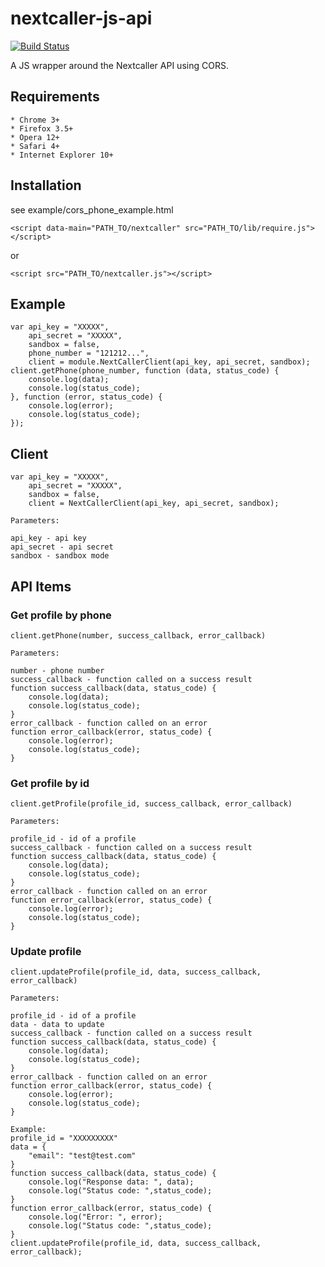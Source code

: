 nextcaller-js-api
=====================

[![Build Status](https://travis-ci.org/Nextcaller/nextcaller-js-api.svg?branch=master)](https://travis-ci.org/Nextcaller/nextcaller-js-api)

A JS wrapper around the Nextcaller API using CORS.

Requirements
------------

    * Chrome 3+
    * Firefox 3.5+
    * Opera 12+
    * Safari 4+
    * Internet Explorer 10+

Installation
------------

see example/cors\_phone\_example.html

    
    <script data-main="PATH_TO/nextcaller" src="PATH_TO/lib/require.js"></script>

or


    <script src="PATH_TO/nextcaller.js"></script>


Example
-------

    var api_key = "XXXXX",
        api_secret = "XXXXX",
        sandbox = false,
        phone_number = "121212...",
        client = module.NextCallerClient(api_key, api_secret, sandbox);
    client.getPhone(phone_number, function (data, status_code) {
        console.log(data);
        console.log(status_code);
    }, function (error, status_code) {
        console.log(error);
        console.log(status_code);
    });


Client
-------------

    var api_key = "XXXXX",
        api_secret = "XXXXX",
        sandbox = false,
        client = NextCallerClient(api_key, api_secret, sandbox);

    Parameters:

    api_key - api key
    api_secret - api secret
    sandbox - sandbox mode


API Items
-------------

### Get profile by phone ###

    client.getPhone(number, success_callback, error_callback)
    
    Parameters:
    
    number - phone number
    success_callback - function called on a success result
    function success_callback(data, status_code) {
        console.log(data);
        console.log(status_code);
    }
    error_callback - function called on an error
    function error_callback(error, status_code) {
        console.log(error);
        console.log(status_code);
    }

### Get profile by id ###

    client.getProfile(profile_id, success_callback, error_callback)
    
    Parameters:
    
    profile_id - id of a profile
    success_callback - function called on a success result
    function success_callback(data, status_code) {
        console.log(data);
        console.log(status_code);
    }
    error_callback - function called on an error
    function error_callback(error, status_code) {
        console.log(error);
        console.log(status_code);
    }

### Update profile ###

    client.updateProfile(profile_id, data, success_callback, error_callback)
    
    Parameters:
    
    profile_id - id of a profile
    data - data to update
    success_callback - function called on a success result
    function success_callback(data, status_code) {
        console.log(data);
        console.log(status_code);
    }
    error_callback - function called on an error
    function error_callback(error, status_code) {
        console.log(error);
        console.log(status_code);
    }

    Example:
    profile_id = "XXXXXXXXX" 
    data = {
        "email": "test@test.com"
    }
    function success_callback(data, status_code) {
        console.log("Response data: ", data);
        console.log("Status code: ",status_code);
    }
    function error_callback(error, status_code) {
        console.log("Error: ", error);
        console.log("Status code: ",status_code);
    }
    client.updateProfile(profile_id, data, success_callback, error_callback);
